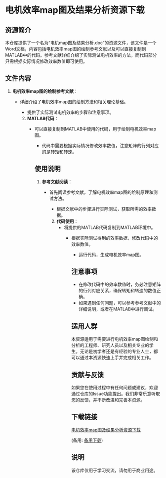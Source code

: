 # 电机效率map图及结果分析资源下载

## 资源简介

本仓库提供了一个名为“电机map图及结果分析.doc”的资源文件，该文件是一个Word文档，内容包括电机效率map图的绘制参考文献以及可以直接复制到MATLAB中的代码。参考文献详细介绍了实际测试电机效率的方法，而代码部分只需根据实际情况修改效率数值即可使用。

## 文件内容

1. **电机效率map图的绘制参考文献**：
   - 详细介绍了电机效率map图的绘制方法和相关理论基础。
      - 提供了实际测试电机效率的步骤和注意事项。

      2. **MATLAB代码**：
         - 可以直接复制到MATLAB中使用的代码，用于绘制电机效率map图。
            - 代码中需要根据实际情况修改效率数值，注意矩阵的行列对应的是转矩和转速。

            ## 使用说明

            1. **参考文献阅读**：
               - 首先阅读参考文献，了解电机效率map图的绘制原理和测试方法。
                  - 根据文献中的步骤进行实际测试，获取所需的效率数据。

                  2. **代码使用**：
                     - 将提供的MATLAB代码复制到MATLAB环境中。
                        - 根据实际测试得到的效率数据，修改代码中的效率数值。
                           - 运行代码，生成电机效率map图。

                           ## 注意事项

                           - 在修改代码中的效率数值时，务必注意矩阵的行列对应关系，确保转矩和转速的数值正确。
                           - 如果遇到任何问题，可以参考参考文献中的详细说明，或者在MATLAB中进行调试。

                           ## 适用人群

                           本资源适用于需要进行电机效率map图绘制和分析的工程师、研究人员以及相关专业的学生。无论是初学者还是有经验的专业人士，都可以通过本资源快速上手并完成相关工作。

                           ## 贡献与反馈

                           如果您在使用过程中有任何问题或建议，欢迎通过仓库的Issue功能提出。我们非常乐意听取您的反馈，并不断改进和完善本资源。

                           ## 下载链接
                           [电机效率map图及结果分析资源下载](https://pan.quark.cn/s/d33434983117) 

                           (备用: [备用下载](https://pan.baidu.com/s/1pdLOvzUJofm9FkssOTpr9w?pwd=1234))

                           ## 说明

                           该仓库仅用于学习交流，请勿用于商业用途。
